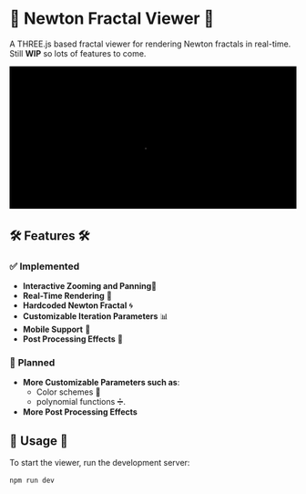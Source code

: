 # 🌟 **Newton Fractal Viewer** 🌟

A THREE.js based fractal viewer for rendering Newton fractals in real-time.
Still **WIP** so lots of features to come.

![newton_fractal_demo.gif](newton_fractal_demo.gif)

## 🛠️ **Features** 🛠️

### ✅ **Implemented**

- **Interactive Zooming and Panning**🔎
- **Real-Time Rendering** 🚀
- **Hardcoded Newton Fractal** 🌀
- **Customizable Iteration Parameters** 📊
- **Mobile Support** 📱
- **Post Processing Effects** 🎨

### 📝 **Planned**

- **More Customizable Parameters such as**:
    - Color schemes 🌈
    - polynomial functions ➗.
- **More Post Processing Effects**

## 🚀 **Usage** 🚀

To start the viewer, run the development server:

```bash
npm run dev
